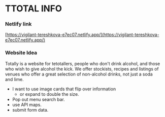 # TTOTAL INFO

### Netlify link

[https://vigilant-tereshkova-e7ec07.netlify.app/](https://vigilant-tereshkova-e7ec07.netlify.app/)

### Website Idea

Totally is a website for tetotallers, people who don't drink alcohol, and those who wish to give alcohol the
kick. We offer stockists, recipes and listings of venues who offer a great selection of non-alcohol drinks, not
just a soda and lime.

- I want to use image cards that flip over information
  - or expand to double the size.
- Pop out menu search bar.
- use API maps.
- submit form data.
